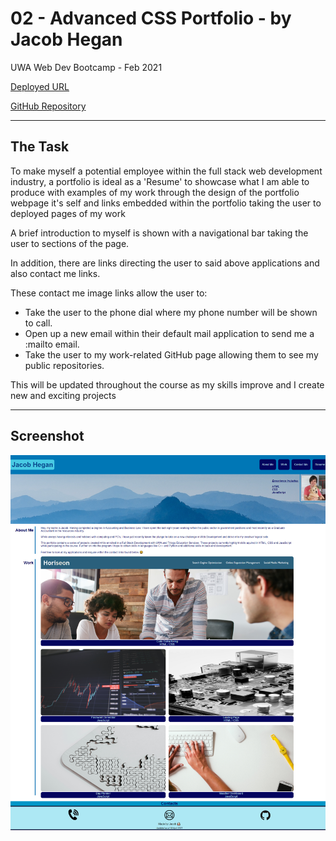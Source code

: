 # 02 - Advanced CSS Portfolio - by Jacob Hegan

UWA Web Dev Bootcamp - Feb 2021

[Deployed URL](https://heganjr.github.io/Portfolio-JH/)

[GitHub Repository](https://github.com/heganjr/Portfolio-JH)

---

## The Task

To make myself a potential employee within the full stack web development industry, a portfolio is ideal as a 'Resume' to showcase what I am able to produce with examples of my work through the design of the portfolio webpage it's self and links embedded within the portfolio taking the user to deployed pages of my work

A brief introduction to myself is shown with a navigational bar taking the user to sections of the page.

In addition, there are links directing the user to said above applications and also contact me links.

These contact me image links allow the user to:

- Take the user to the phone dial where my phone number will be shown to call.
- Open up a new email within their default mail application to send me a :mailto email.
- Take the user to my work-related GitHub page allowing them to see my public repositories.

This will be updated throughout the course as my skills improve and I create new and exciting projects

---

## Screenshot

![Work-Screenshot](./assets/images/portfolio-img.png)
